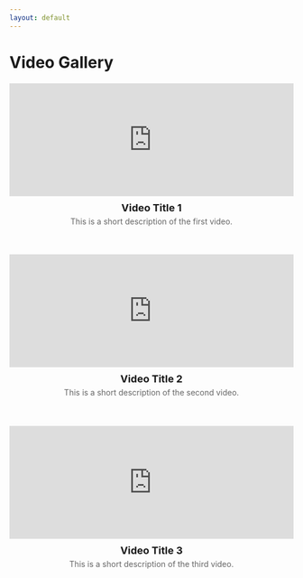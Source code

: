 ```yaml
---
layout: default
---
```


# Video Gallery

<div class="video-gallery">
  <div class="video-item">
    <iframe width="100%" height="200" src="https://www.youtube.com/embed/KwBg3-iJQ9U" frameborder="0" allow="accelerometer; autoplay; clipboard-write; encrypted-media; gyroscope; picture-in-picture" allowfullscreen></iframe>
    <h3>Video Title 1</h3>
    <p>This is a short description of the first video.</p>
  </div>
  <div class="video-item">
    <iframe width="100%" height="200" src="https://www.youtube.com/embed/dQw4w9WgXcQ" frameborder="0" allow="accelerometer; autoplay; clipboard-write; encrypted-media; gyroscope; picture-in-picture" allowfullscreen></iframe>
    <h3>Video Title 2</h3>
    <p>This is a short description of the second video.</p>
  </div>
  <div class="video-item">
    <iframe width="100%" height="200" src="https://www.youtube.com/embed/3JZ_D3ELwOQ" frameborder="0" allow="accelerometer; autoplay; clipboard-write; encrypted-media; gyroscope; picture-in-picture" allowfullscreen></iframe>
    <h3>Video Title 3</h3>
    <p>This is a short description of the third video.</p>
  </div>
  <!-- Add more videos here -->
</div>

<style>
/* Responsive grid layout for the video gallery */
.video-gallery {
  display: grid;
  grid-template-columns: repeat(auto-fit, minmax(300px, 1fr));
  gap: 20px;
  margin: 20px 0;
}

.video-item {
  aspect-ratio: 16 / 9;
  overflow: hidden;
  text-align: center;
}

.video-item h3 {
  margin: 10px 0 5px;
  font-size: 18px;
}

.video-item p {
  margin: 0;
  font-size: 14px;
  color: #666;
}
</style>
